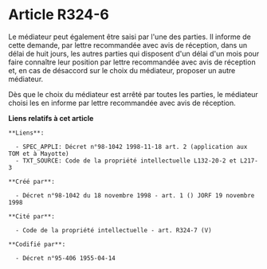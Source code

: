 # Article R324-6

Le médiateur peut également être saisi par l'une des parties. Il informe de cette demande, par lettre recommandée avec avis
de réception, dans un délai de huit jours, les autres parties qui disposent d'un délai d'un mois pour faire connaître leur
position par lettre recommandée avec avis de réception et, en cas de désaccord sur le choix du médiateur, proposer un autre
médiateur.

Dès que le choix du médiateur est arrêté par toutes les parties, le médiateur choisi les en informe par lettre recommandée
avec avis de réception.

**Liens relatifs à cet article**

	**Liens**:

	  - SPEC_APPLI: Décret n°98-1042 1998-11-18 art. 2 (application aux TOM et à Mayotte)
	  - TXT_SOURCE: Code de la propriété intellectuelle L132-20-2 et L217-3

	**Créé par**:

	  - Décret n°98-1042 du 18 novembre 1998 - art. 1 () JORF 19 novembre 1998

	**Cité par**:

	  - Code de la propriété intellectuelle - art. R324-7 (V)

	**Codifié par**:

	  - Décret n°95-406 1955-04-14
